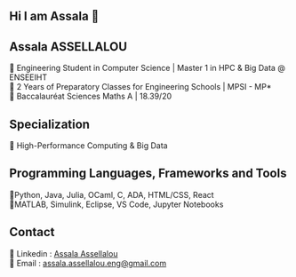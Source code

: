 ## Hi I am Assala 👋

## Assala ASSELLALOU  
🔹 Engineering Student in Computer Science | Master 1 in HPC & Big Data @ ENSEEIHT  
🔹 2 Years of Preparatory Classes for Engineering Schools | MPSI - MP*  
🔹 Baccalauréat Sciences Maths A | 18.39/20  
  
## Specialization 
🔹 High-Performance Computing & Big Data  
   
## Programming Languages, Frameworks and Tools
🔹Python, Java, Julia, OCaml, C, ADA, HTML/CSS, React  
🔹MATLAB, Simulink, Eclipse, VS Code, Jupyter Notebooks  

## Contact 
🔹 Linkedin : [Assala Assellalou](https://www.linkedin.com/in/assala-assellalou/)  
🔹 Email : assala.assellalou.eng@gmail.com   
